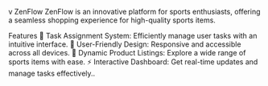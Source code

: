v
ZenFlow
ZenFlow is an innovative platform for sports enthusiasts, offering a seamless shopping experience for high-quality sports items.

Features
🚀 Task Assignment System: Efficiently manage user tasks with an intuitive interface.
💼 User-Friendly Design: Responsive and accessible across all devices.
🌟 Dynamic Product Listings: Explore a wide range of sports items with ease.
⚡ Interactive Dashboard: Get real-time updates and manage tasks effectively..
